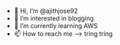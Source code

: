 - 👋 Hi, I’m @ajithjose92
- 👀 I’m interested in blogging
- 🌱 I’m currently learning AWS
- 📫 How to reach me --> tring tring

<!---
ajithjose92/ajithjose92 is a ✨ special ✨ repository because its `README.md` (this file) appears on your GitHub profile.
You can click the Preview link to take a look at your changes.
--->
